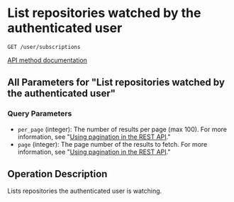 # List repositories watched by the authenticated user

`GET /user/subscriptions`

[API method documentation](https://docs.github.com/rest/activity/watching#list-repositories-watched-by-the-authenticated-user)

## All Parameters for "List repositories watched by the authenticated user"

### Query Parameters

- `per_page` (integer): The number of results per page (max 100). For more information, see "[Using pagination in the REST API](https://docs.github.com/rest/using-the-rest-api/using-pagination-in-the-rest-api)."
- `page` (integer): The page number of the results to fetch. For more information, see "[Using pagination in the REST API](https://docs.github.com/rest/using-the-rest-api/using-pagination-in-the-rest-api)."

## Operation Description

Lists repositories the authenticated user is watching.

